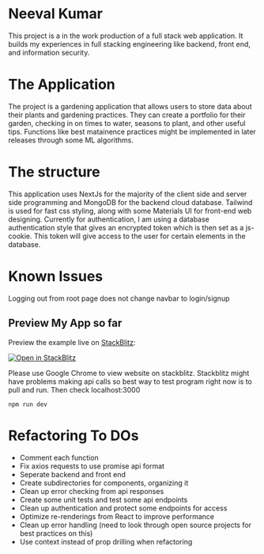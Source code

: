 # Neeval Kumar

This project is a in the work production of a full stack web application. It builds my experiences in full stacking engineering like backend, front end, and information security.

# The Application

The project is a gardening application that allows users to store data about their plants and gardening practices. They can create a portfolio for their garden, checking in on times to water, seasons to plant, and other useful tips. Functions like best matainence practices might be implemented in later releases through some ML algorithms.

<h1> The structure   </h1>

<p> This application uses NextJs for the majority of the client side and server side programming and MongoDB for the backend cloud database. Tailwind is used for fast css styling, along with some Materials UI for front-end web designing. Currently for authentication, I am using a database authentication style that gives an encrypted token which is then set as a js-cookie. This token will give access to the user for certain elements in the database.

# Known Issues

Logging out from root page does not change navbar to login/signup

## Preview My App so far

Preview the example live on [StackBlitz]():

[![Open in StackBlitz](https://developer.stackblitz.com/img/open_in_stackblitz.svg)](https://stackblitz.com/github/Neev1108/Gardenly)

Please use Google Chrome to view website on stackblitz.
Stackblitz might have problems making api calls so best way to test program right now is to pull and run. Then check localhost:3000

```
npm run dev

```

# Refactoring To DOs

- Comment each function
- Fix axios requests to use promise api format
- Seperate backend and front end
- Create subdirectories for components, organizing it
- Clean up error checking from api responses 
- Create some unit tests and test some api endpoints
- Clean up authentication and protect some endpoints for access
- Optimize re-renderings from React to improve performance
- Clean up error handling (need to look through open source projects for best practices on this)
- Use context instead of prop drilling when refactoring